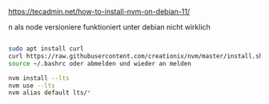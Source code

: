 https://tecadmin.net/how-to-install-nvm-on-debian-11/

n als node versioniere funktioniert unter debian nicht wirklich

```bash

sudo apt install curl 
curl https://raw.githubusercontent.com/creationix/nvm/master/install.sh | bash
source ~/.bashrc oder abmelden und wieder an melden

nvm install --lts 
nvm use --lts
nvm alias default lts/*
```
